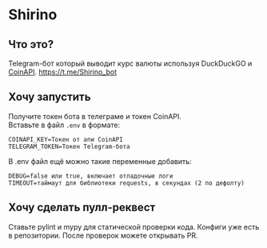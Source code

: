 # Shirino

## Что это?
Telegram-бот который выводит курс валюты используя DuckDuckGO и [CoinAPI](https://www.coinapi.io/).
https://t.me/Shirino_bot

## Хочу запустить
Получите токен бота в телеграме и токен CoinAPI.  
Вставьте в файл `.env` в формате:

```
COINAPI_KEY=Токен от апи CoinAPI
TELEGRAM_TOKEN=Токен Telegram-бота
```

В .env файл ещё можно такие переменные добавить:
```
DEBUG=false или true, включает отладочные логи
TIMEOUT=таймаут для библиотеки requests, в секундах (2 по дефолту)
```

## Хочу сделать пулл-реквест
Ставьте pylint и mypy для статической проверки кода.
Конфиги уже есть в репозитории.
После проверок можете открывать PR.
